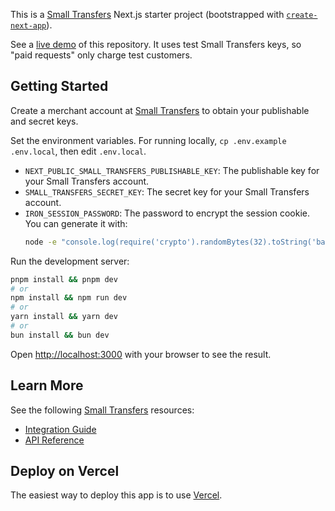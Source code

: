 This is a [Small Transfers](https://smalltransfers.com) Next.js starter project (bootstrapped with [`create-next-app`](https://nextjs.org/docs/app/api-reference/cli/create-next-app)).

See a [live demo](https://nextjs-starter.smalltransfers.com/) of this repository. It uses test Small Transfers keys, so "paid requests" only charge test customers.

## Getting Started

Create a merchant account at [Small Transfers](https://smalltransfers.com) to obtain your publishable and secret keys.

Set the environment variables. For running locally, `cp .env.example .env.local`, then edit `.env.local`.

-   `NEXT_PUBLIC_SMALL_TRANSFERS_PUBLISHABLE_KEY`: The publishable key for your Small Transfers account.
-   `SMALL_TRANSFERS_SECRET_KEY`: The secret key for your Small Transfers account.
-   `IRON_SESSION_PASSWORD`: The password to encrypt the session cookie. You can generate it with:
    ```bash
    node -e "console.log(require('crypto').randomBytes(32).toString('base64'))"
    ```

Run the development server:

```bash
pnpm install && pnpm dev
# or
npm install && npm run dev
# or
yarn install && yarn dev
# or
bun install && bun dev
```

Open [http://localhost:3000](http://localhost:3000) with your browser to see the result.

## Learn More

See the following [Small Transfers](https://smalltransfers.com) resources:

-   [Integration Guide](https://smalltransfers.com/merchant/docs/integration-guide)
-   [API Reference](https://smalltransfers.com/merchant/docs/api)

## Deploy on Vercel

The easiest way to deploy this app is to use [Vercel](https://vercel.com/new).
